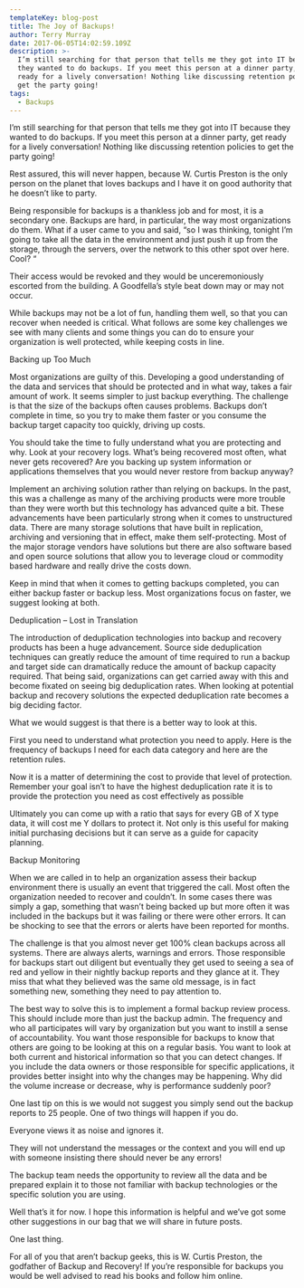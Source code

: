 ```yaml
---
templateKey: blog-post
title: The Joy of Backups!
author: Terry Murray
date: 2017-06-05T14:02:59.109Z
description: >-
  I’m still searching for that person that tells me they got into IT because
  they wanted to do backups. If you meet this person at a dinner party, get
  ready for a lively conversation! Nothing like discussing retention policies to
  get the party going!
tags:
  - Backups
---
```



I’m still searching for that person that tells me they got into IT because they wanted to do backups. If you meet this person at a dinner party, get ready for a lively conversation! Nothing like discussing retention policies to get the party going!



Rest assured, this will never happen, because W. Curtis Preston is the only person on the planet that loves backups and I have it on good authority that he doesn’t like to party.



Being responsible for backups is a thankless job and for most, it is a secondary one. Backups are hard, in particular, the way most organizations do them. What if a user came to you and said, “so I was thinking, tonight I’m going to take all the data in the environment and just push it up from the storage, through the servers, over the network to this other spot over here. Cool? “



Their access would be revoked and they would be unceremoniously escorted from the building. A Goodfella’s style beat down may or may not occur.



While backups may not be a lot of fun, handling them well, so that you can recover when needed is critical.  What follows are some key challenges we see with many clients and some things you can do to ensure your organization is well protected, while keeping costs in line.



Backing up Too Much



Most organizations are guilty of this. Developing a good understanding of the data and services that should be protected and in what way, takes a fair amount of work.  It seems simpler to just backup everything. The challenge is that the size of the backups often causes problems. Backups don’t complete in time, so you try to make them faster or you consume the backup target capacity too quickly, driving up costs.



You should take the time to fully understand what you are protecting and why. Look at your recovery logs. What’s being recovered most often, what never gets recovered? Are you backing up system information or applications themselves that you would never restore from backup anyway?



Implement an archiving solution rather than relying on backups. In the past, this was a challenge as many of the archiving products were more trouble than they were worth but this technology has advanced quite a bit. These advancements have been particularly strong when it comes to unstructured data. There are many storage solutions that have built in replication, archiving and versioning that in effect, make them self-protecting. Most of the major storage vendors have solutions but there are also software based and open source solutions that allow you to leverage cloud or commodity based hardware and really drive the costs down.



Keep in mind that when it comes to getting backups completed, you can either backup faster or backup less. Most organizations focus on faster, we suggest looking at both.



Deduplication – Lost in Translation



The introduction of deduplication technologies into backup and recovery products has been a huge advancement. Source side deduplication techniques can greatly reduce the amount of time required to run a backup and target side can dramatically reduce the amount of backup capacity required. That being said, organizations can get carried away with this and become fixated on seeing big deduplication rates. When looking at potential backup and recovery solutions the expected deduplication rate becomes a big deciding factor.



What we would suggest is that there is a better way to look at this.



First you need to understand what protection you need to apply. Here is the frequency of backups I need for each data category and here are the retention rules.

Now it is a matter of determining the cost to provide that level of protection. Remember your goal isn’t to have the highest deduplication rate it is to provide the protection you need as cost effectively as possible

Ultimately you can come up with a ratio that says for every GB of X type data, it will cost me Y dollars to protect it. Not only is this useful for making initial purchasing decisions but it can serve as a guide for capacity planning.

Backup Monitoring



When we are called in to help an organization assess their backup environment there is usually an event that triggered the call. Most often the organization needed to recover and couldn’t. In some cases there was simply a gap, something that wasn’t being backed up but more often it was included in the backups but it was failing or there were other errors. It can be shocking to see that the errors or alerts have been reported for months.



The challenge is that you almost never get 100% clean backups across all systems. There are always alerts, warnings and errors. Those responsible for backups start out diligent but eventually they get used to seeing a sea of red and yellow in their nightly backup reports and they glance at it. They miss that what they believed was the same old message, is in fact something new, something they need to pay attention to.



The best way to solve this is to implement a formal backup review process. This should include more than just the backup admin. The frequency and who all participates will vary by organization but you want to instill a sense of accountability. You want those responsible for backups to know that others are going to be looking at this on a regular basis. You want to look at both current and historical information so that you can detect changes. If you include the data owners or those responsible for specific applications, it provides better insight into why the changes may be happening. Why did the volume increase or decrease, why is performance suddenly poor?



One last tip on this is we would not suggest you simply send out the backup reports to 25 people. One of two things will happen if you do.



Everyone views it as noise and ignores it.

They will not understand the messages or the context and you will end up with someone insisting there should never be any errors!

The backup team needs the opportunity to review all the data and be prepared explain it to those not familiar with backup technologies or the specific solution you are using.



 



Well that’s it for now. I hope this information is helpful and we’ve got some other suggestions in our bag that we will share in future posts.



One last thing.



For all of you that aren’t backup geeks, this is W. Curtis Preston, the godfather of Backup and Recovery! If you’re responsible for backups you would be well advised to read his books and follow him online.
